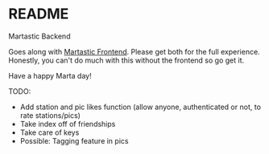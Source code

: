 # README
Martastic Backend

Goes along with [Martastic Frontend](https://github.com/dekadekadeka/martastic-frontend). Please get both for the full experience. Honestly, you can't do much with this without the frontend so go get it.

Have a happy Marta day!

TODO:

* Add station and pic likes function (allow anyone, authenticated or not, to rate stations/pics)
* Take index off of friendships
* Take care of keys
* Possible: Tagging feature in pics


